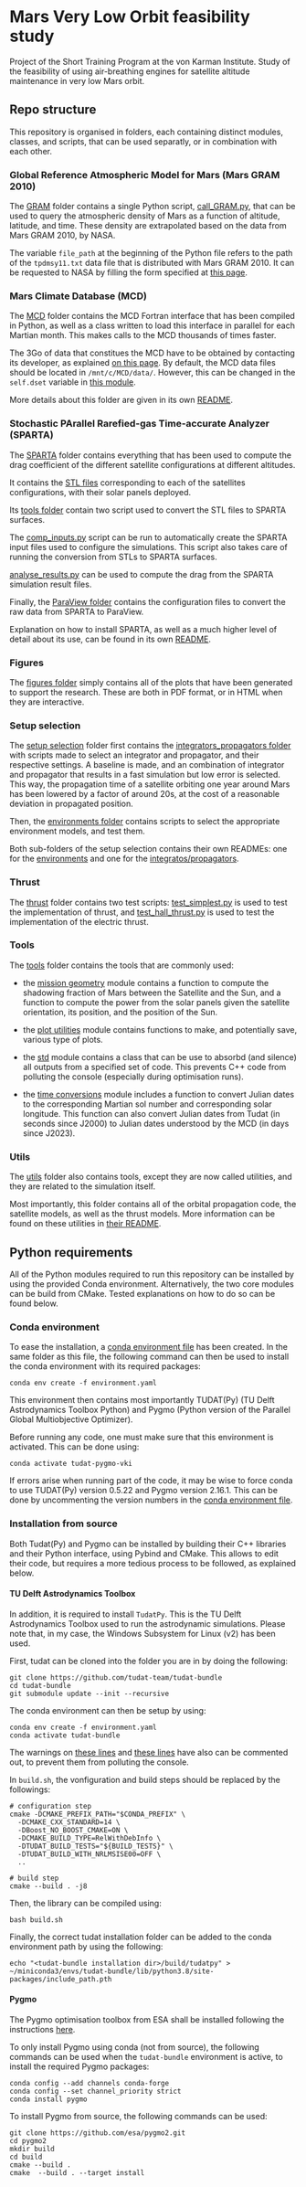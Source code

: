 # Mars Very Low Orbit feasibility study
Project of the Short Training Program at the von Karman Institute.
Study of the feasibility of using air-breathing engines for satellite altitude maintenance in very low Mars orbit.

## Repo structure
This repository is organised in folders, each containing distinct modules, classes, and scripts, that can be used separatly, or in combination with each other.

### Global Reference Atmospheric Model for Mars (Mars GRAM 2010)
The [GRAM](GRAM) folder contains a single Python script, [call_GRAM.py](GRAM/call_GRAM.py), that can be used to query the atmospheric density of Mars as a function of altitude, latitude, and time. These density are extrapolated based on the data from Mars GRAM 2010, by NASA.

The variable `file_path` at the beginning of the Python file refers to the path of the `tpdmsy11.txt` data file that is distributed with Mars GRAM 2010. It can be requested to NASA by filling the form specified at [this page](https://software.nasa.gov/software/MFS-33158-1).

### Mars Climate Database (MCD)
The [MCD](MCD) folder contains the MCD Fortran interface that has been compiled in Python, as well as a class written to load this interface in parallel for each Martian month. This makes calls to the MCD thousands of times faster.

The 3Go of data that constitues the MCD have to be obtained by contacting its developer, as explained [on this page](http://www-mars.lmd.jussieu.fr/mars/access.html).
By default, the MCD data files should be located in `/mnt/c/MCD/data/`. However, this can be changed in the `self.dset` variable in [this module](MCD/parallel_mcd.py).

More details about this folder are given in its own [README](MCD/README.md).

### Stochastic PArallel Rarefied-gas Time-accurate Analyzer (SPARTA)
The [SPARTA](SPARTA) folder contains everything that has been used to compute the drag coefficient of the different satellite configurations at different altitudes.

It contains the [STL files](SPARTA/setup/STL) corresponding to each of the satellites configurations, with their solar panels deployed.

Its [tools folder](SPARTA/tools) contain two script used to convert the STL files to SPARTA surfaces.

The [comp_inputs.py](SPARTA/setup/comp_inputs.py) script can be run to automatically create the SPARTA input files used to configure the simulations.
This script also takes care of running the conversion from STLs to SPARTA surfaces.

[analyse_results.py](SPARTA/analyse_results.py) can be used to compute the drag from the SPARTA simulation result files.

Finally, the [ParaView folder](SPARTA/paraview) contains the configuration files to convert the raw data from SPARTA to ParaView.

Explanation on how to install SPARTA, as well as a much higher level of detail about its use, can be found in its own [README](SPARTA/README.md).

### Figures
The [figures folder](figures) simply contains all of the plots that have been generated to support the research. These are both in PDF format, or in HTML when they are interactive.

### Setup selection
The [setup selection](setup_selection) folder first contains the [integrators_propagators folder](setup_selection/integrators_propagators) with scripts made to select an integrator and propagator, and their respective settings.
A baseline is made, and an combination of integrator and propagator that results in a fast simulation but low error is selected.
This way, the propagation time of a satellite orbiting one year around Mars has been lowered by a factor of around 20s, at the cost of a reasonable deviation in propagated position.

Then, the [environments folder](setup_selection/environments) contains scripts to select the appropriate environment models, and test them.

Both sub-folders of the setup selection contains their own READMEs: one for the [environments](setup_selection/environments/README.md) and one for the [integratos/propagators](setup_selection/integrators_propagators/README.md).

### Thrust
The [thrust](thrust) folder contains two test scripts: [test_simplest.py](thrust/test_simplest.py) is used to test the implementation of thrust, and [test_hall_thrust.py](thrust/test_hall_thrust.py) is used to test the implementation of the electric thrust.

### Tools
The [tools](tools) folder contains the tools that are commonly used:

 * the [mission geometry](tools/mission_geometry.py) module contains a function to compute the shadowing fraction of Mars between the Satellite and the Sun, and a function to compute the power from the solar panels given the satellite orientation, its position, and the position of the Sun.

 * the [plot utilities](tools/plot_utilities.py) module contains functions to make, and potentially save, various type of plots.

 * the [std](tools/std.py) module contains a class that can be use to absorbd (and silence) all outputs from a specified set of code. This prevents C++ code from polluting the console (especially during optimisation runs).

 * the [time conversions](tools/time_conversions.py) module includes a function to convert Julian dates to the corresponding Martian sol number and corresponding solar longitude. This function can also convert Julian dates from Tudat (in seconds since J2000) to Julian dates understood by the MCD (in days since J2023).

### Utils
The [utils](utils) folder also contains tools, except they are now called utilities, and they are related to the simulation itself.

Most importantly, this folder contains all of the orbital propagation code, the satellite models, as well as the thrust models.
More information can be found on these utilities in [their README](utils/README.md).

## Python requirements

All of the Python modules required to run this repository can be installed by using the provided Conda environment.
Alternatively, the two core modules can be build from CMake. Tested explanations on how to do so can be found below.

### Conda environment
To ease the installation, a [conda environment file](environment.yaml) has been created.
In the same folder as this file, the following command can then be used to install the conda environment with its required packages:
```
conda env create -f environment.yaml
```
This environment then contains most importantly TUDAT(Py) (TU Delft Astrodynamics Toolbox Python) and Pygmo (Python version of the Parallel Global Multiobjective Optimizer).

Before running any code, one must make sure that this environment is activated.
This can be done using:
```
conda activate tudat-pygmo-vki
```

If errors arise when running part of the code, it may be wise to force conda to use TUDAT(Py) version 0.5.22 and Pygmo version 2.16.1. This can be done by uncommenting the version numbers in the [conda environment file](environment.yaml).

### Installation from source
Both Tudat(Py) and Pygmo can be installed by building their C++ libraries and their Python interface, using Pybind and CMake. This allows to edit their code, but requires a more tedious process to be followed, as explained below.

#### TU Delft Astrodynamics Toolbox
In addition, it is required to install `TudatPy`. This is the TU Delft Astrodynamics Toolbox used to run the astrodynamic simulations.
Please note that, in my case, the Windows Subsystem for Linux (v2) has been used.

First, tudat can be cloned into the folder you are in by doing the following:
```
git clone https://github.com/tudat-team/tudat-bundle
cd tudat-bundle
git submodule update --init --recursive
```

The conda environment can then be setup by using:
```
conda env create -f environment.yaml
conda activate tudat-bundle
```

The warnings on [these lines](https://github.com/tudat-team/tudat/blob/fa30c49dca7ee27630717efb8546802589a4c8b7/include/tudat/astro/propulsion/thrustGuidance.h#L185-L187) and [these lines](https://github.com/tudat-team/tudat/blob/fa30c49dca7ee27630717efb8546802589a4c8b7/src/astro/reference_frames/aerodynamicAngleCalculator.cpp#L383-L416) have also can be commented out, to prevent them from polluting the console.

In `build.sh`, the vonfiguration and build steps should be replaced by the followings:
```
# configuration step
cmake -DCMAKE_PREFIX_PATH="$CONDA_PREFIX" \
  -DCMAKE_CXX_STANDARD=14 \
  -DBoost_NO_BOOST_CMAKE=ON \
  -DCMAKE_BUILD_TYPE=RelWithDebInfo \
  -DTUDAT_BUILD_TESTS="${BUILD_TESTS}" \
  -DTUDAT_BUILD_WITH_NRLMSISE00=OFF \
  ..

# build step
cmake --build . -j8
```

Then, the library can be compiled using:
```
bash build.sh
```

Finally, the correct tudat installation folder can be added to the conda environment path by using the following:
```
echo "<tudat-bundle installation dir>/build/tudatpy" > ~/miniconda3/envs/tudat-bundle/lib/python3.8/site-packages/include_path.pth
```

#### Pygmo
The Pygmo optimisation toolbox from ESA shall be installed following the instructions [here](https://esa.github.io/pygmo2/install.html).

To only install Pygmo using conda (not from source), the following commands can be used when the `tudat-bundle` environment is active, to install the required Pygmo packages:
```
conda config --add channels conda-forge
conda config --set channel_priority strict
conda install pygmo
```

To install Pygmo from source, the following commands can be used:
```
git clone https://github.com/esa/pygmo2.git
cd pygmo2
mkdir build
cd build
cmake --build .
cmake  --build . --target install
```